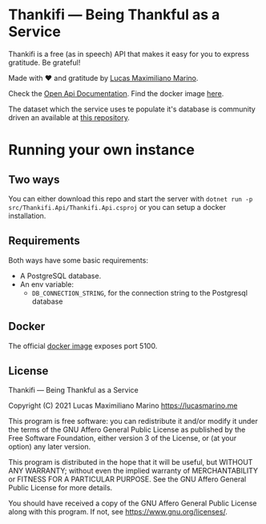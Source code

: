 # Thankifi — Being Thankful as a Service
Thankifi is a free (as in speech) API that makes it easy for you to express gratitude. Be grateful!

Made with ❤️ and gratitude by [Lucas Maximiliano Marino](https://lucasmarino.me).

Check the [Open Api Documentation](https://api.thanki.fi). Find the docker image [here](https://hub.docker.com/r/thankifi/thankifi).

The dataset which the service uses te populate it's database is community driven an available at [this repository](https://github.com/thankifi/dataset).

# Running your own instance

## Two ways
You can either download this repo and start the server with `dotnet run -p src/Thankifi.Api/Thankifi.Api.csproj` or you can setup a docker installation.

## Requirements
Both ways have some basic requirements: 
- A PostgreSQL database.
- An env variable:
    + `DB_CONNECTION_STRING`, for the connection string to the Postgresql database

## Docker
The official [docker image](https://hub.docker.com/r/thankifi/thankifi) exposes port 5100.

## License
Thankifi — Being Thankful as a Service

Copyright (C) 2021  Lucas Maximiliano Marino <https://lucasmarino.me>

This program is free software: you can redistribute it and/or modify
it under the terms of the GNU Affero General Public License as published
by the Free Software Foundation, either version 3 of the License, or
(at your option) any later version.

This program is distributed in the hope that it will be useful,
but WITHOUT ANY WARRANTY; without even the implied warranty of
MERCHANTABILITY or FITNESS FOR A PARTICULAR PURPOSE.  See the
GNU Affero General Public License for more details.

You should have received a copy of the GNU Affero General Public License
along with this program.  If not, see <https://www.gnu.org/licenses/>.
